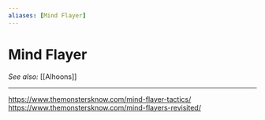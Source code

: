 ```yaml
---
aliases: [Mind Flayer]
---
```

# Mind Flayer
*See also:* [[Alhoons]]
___
https://www.themonstersknow.com/mind-flayer-tactics/
https://www.themonstersknow.com/mind-flayers-revisited/